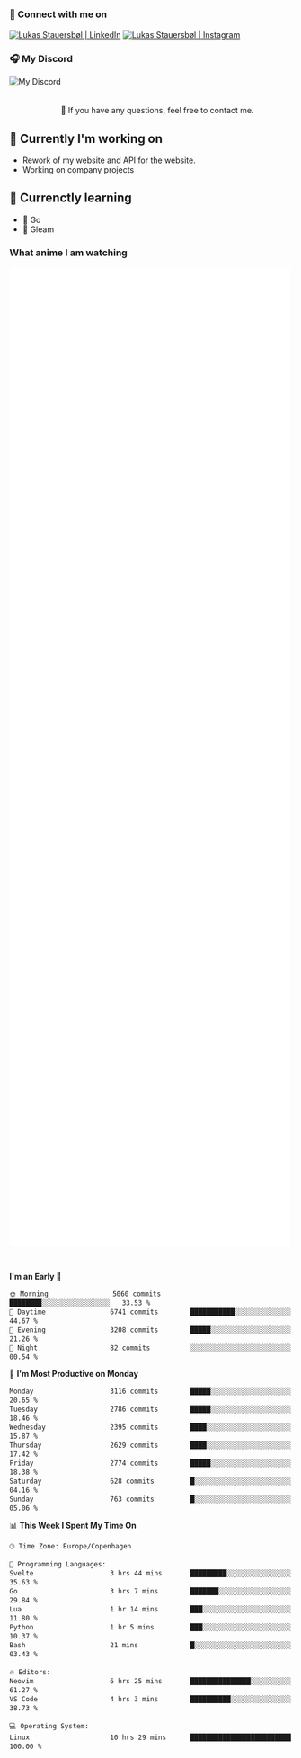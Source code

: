 ### 🔗 Connect with me on
<a href="https://www.instagram.com/lukas_stauersbol" target="_blank"><img align="center" src="https://raw.githubusercontent.com/stauersbol/stauersbol/main/images/instagram.svg" alt="Lukas Stauersbøl | LinkedIn" width="30px"/></a>
<a href="https://www.linkedin.com/in/lukas-stauersbol/" target="_blank"><img align="center" src="https://raw.githubusercontent.com/stauersbol/stauersbol/main/images/linkedin.svg" alt="Lukas Stauersbøl | Instagram" width="30px"/></a>

<p align="center">
 <h3>🎧 My Discord</h3>
 <img align="left" height="55px" src="https://discord.c99.nl/widget/theme-2/147806323323568128.png" alt="My Discord" />
</p>

<br/>
<br/>
<br/>
💬 If you have any questions, feel free to contact me.

## 🔭 Currently I'm working on
- Rework of my website and API for the website.
- Working on company projects
 
## 🌱 Currenctly learning
- 💙 Go
- 💜 Gleam

### What anime I am watching
<a href="https://anilist.co/user/slashiy/" align="center"><img align="center" width="500px" src="metrics.plugin.personal.anilist.svg" /></a>

<br/>

<!--START_SECTION:waka-->
**I'm an Early 🐤** 

```text
🌞 Morning                5060 commits        ████████░░░░░░░░░░░░░░░░░   33.53 % 
🌆 Daytime                6741 commits        ███████████░░░░░░░░░░░░░░   44.67 % 
🌃 Evening                3208 commits        █████░░░░░░░░░░░░░░░░░░░░   21.26 % 
🌙 Night                  82 commits          ░░░░░░░░░░░░░░░░░░░░░░░░░   00.54 % 
```
📅 **I'm Most Productive on Monday** 

```text
Monday                   3116 commits        █████░░░░░░░░░░░░░░░░░░░░   20.65 % 
Tuesday                  2786 commits        █████░░░░░░░░░░░░░░░░░░░░   18.46 % 
Wednesday                2395 commits        ████░░░░░░░░░░░░░░░░░░░░░   15.87 % 
Thursday                 2629 commits        ████░░░░░░░░░░░░░░░░░░░░░   17.42 % 
Friday                   2774 commits        █████░░░░░░░░░░░░░░░░░░░░   18.38 % 
Saturday                 628 commits         █░░░░░░░░░░░░░░░░░░░░░░░░   04.16 % 
Sunday                   763 commits         █░░░░░░░░░░░░░░░░░░░░░░░░   05.06 % 
```


📊 **This Week I Spent My Time On** 

```text
🕑︎ Time Zone: Europe/Copenhagen

💬 Programming Languages: 
Svelte                   3 hrs 44 mins       █████████░░░░░░░░░░░░░░░░   35.63 % 
Go                       3 hrs 7 mins        ███████░░░░░░░░░░░░░░░░░░   29.84 % 
Lua                      1 hr 14 mins        ███░░░░░░░░░░░░░░░░░░░░░░   11.80 % 
Python                   1 hr 5 mins         ███░░░░░░░░░░░░░░░░░░░░░░   10.37 % 
Bash                     21 mins             █░░░░░░░░░░░░░░░░░░░░░░░░   03.43 % 

🔥 Editors: 
Neovim                   6 hrs 25 mins       ███████████████░░░░░░░░░░   61.27 % 
VS Code                  4 hrs 3 mins        ██████████░░░░░░░░░░░░░░░   38.73 % 

💻 Operating System: 
Linux                    10 hrs 29 mins      █████████████████████████   100.00 % 
```


<!--END_SECTION:waka-->
